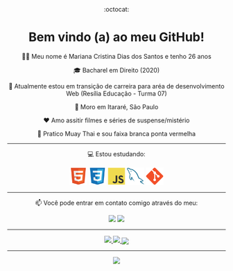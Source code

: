 <div align="center">

 :octocat: <h1>Bem vindo (a) ao meu GitHub!</h1>
 

  👩‍💻 Meu nome é Mariana Cristina Dias dos Santos e tenho 26 anos
 
  🎓 Bacharel em Direito (2020)
 
  🔄 Atualmente estou em transição de carreira para aréa de desenvolvimento Web (Resília Educação - Turma 07)
 
  📌 Moro em Itararé, São Paulo
 
  ❤️ Amo assitir filmes e séries de suspense/mistério
 
  🥋 Pratico Muay Thai e sou faixa branca ponta vermelha
 </div>

 ---
<div align= "center"> 
 💻 Estou estudando:
 <br>
 <br>
 
 <img height="40" src="https://raw.githubusercontent.com/devicons/devicon/master/icons/html5/html5-original.svg">
 <img height="40" src="https://raw.githubusercontent.com/devicons/devicon/master/icons/css3/css3-original.svg">
 <img height="40" src="https://raw.githubusercontent.com/devicons/devicon/master/icons/javascript/javascript-original.svg">
 <img height="40" src="https://raw.githubusercontent.com/devicons/devicon/master/icons/mysql/mysql-original.svg">
 <img height="40" src="https://raw.githubusercontent.com/devicons/devicon/master/icons/git/git-original.svg">

</div>
 
 
 ---
<div align="center">
📫 Você pode entrar em contato comigo através do meu:
 
   <a href="https://www.linkedin.com/in/marianacristinadiasdossantos/" target="_blank"><img src="https://img.shields.io/badge/-LinkedIn-%230077B5?style=for-the-badge&logo=linkedin&logoColor=white" target="_blank"></a> 
  <a href = "mailto:marianacristinasantos05@gmail.com"><img src="https://img.shields.io/badge/Gmail-D14836?style=for-the-badge&logo=gmail&logoColor=white" target="_blank"></a>
</div>

---

<div align="center">
  <a href="https://github.com/mmcrisx">
  <img height="180em" src="https://github-readme-stats.vercel.app/api?username=mmcrisx&show_icons=true&theme=dracula&include_all_commits=true&count_private=true"/>
  <img height="180em" src="https://github-readme-stats.vercel.app/api/top-langs/?username=mmcrisx&layout=compact&langs_count=7&theme=dracula"/>
  <img align="center" src="https://github-readme-streak-stats.herokuapp.com/?user=mmcrisx&show=anuraghazra&show_icons=true&theme=dracula"/>
</div>

   ---  
 <div align="center">

![](https://komarev.com/ghpvc/?username=mmcrisx&color=blue&style=flat)
 </div>
 
 

 
 
